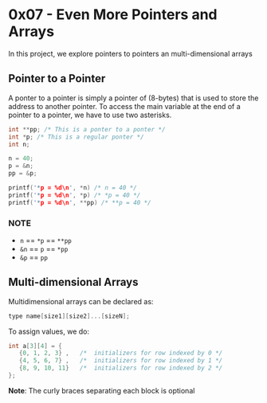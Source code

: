 # 0x07 - Even More Pointers and Arrays
In this project, we explore pointers to pointers an multi-dimensional arrays

## Pointer to a Pointer
A ponter to a pointer is simply a pointer of (8-bytes) that is used to store the address to another pointer. To access the main variable at the end of a pointer to a pointer, we have to use two asterisks.

```c
int **pp; /* This is a ponter to a ponter */
int *p; /* This is a regular ponter */
int n;

n = 40;
p = &n;
pp = &p;

printf('*p = %d\n', *n) /* n = 40 */
printf('*p = %d\n', *p) /* *p = 40 */
printf('*p = %d\n', **pp) /* **p = 40 */
```

### NOTE
* `n` == `*p` == `**pp`
* `&n` == `p` == `*pp`
* `&p` == `pp`

## Multi-dimensional Arrays
Multidimensional arrays can be declared as:
```c
type name[size1][size2]...[sizeN];
```
To assign values, we do:
```c
int a[3][4] = {  
   {0, 1, 2, 3} ,   /*  initializers for row indexed by 0 */
   {4, 5, 6, 7} ,   /*  initializers for row indexed by 1 */
   {8, 9, 10, 11}   /*  initializers for row indexed by 2 */
};
```
**Note**: The curly braces separating each block is optional


